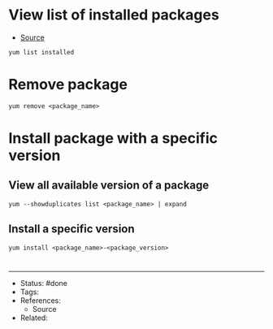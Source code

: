 # View list of installed packages
- [Source](https://linuxhint.com/uninstall_yum_package/)

```shell
yum list installed
```

# Remove package
```shell
yum remove <package_name>
```

# Install package with a specific version

## View all available version of a package
```shell
yum --showduplicates list <package_name> | expand
```

## Install a specific version
```shell
yum install <package_name>-<package_version>
```

#
---
- Status: #done
- Tags:
- References:
	- Source
- Related:
